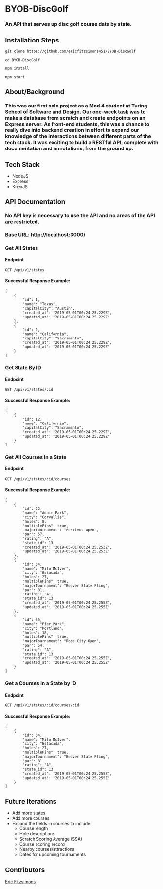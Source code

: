 # BYOB-DiscGolf
### An API that serves up disc golf course data by state.

## Installation Steps
```git clone https://github.com/ericfitzsimons451/BYOB-DiscGolf```

```cd BYOB-DiscGolf```

```npm install```

```npm start```

## About/Background
### This was our first solo project as a Mod 4 student at Turing School of Software and Design.  Our one-week task was to make a database from scratch and create endpoints on an Express server.  As front-end students, this was a chance to really dive into backend creation in effort to expand our knowledge of the interactions between different parts of the tech stack.  It was exciting to build a RESTful API, complete with documentation and annotations, from the ground up.

## Tech Stack
- NodeJS
- Express
- KnexJS

## API Documentation

### No API key is necessary to use the API and no areas of the API are restricted.
### Base URL: http://localhost:3000/

### Get All States
#### Endpoint
```GET /api/v1/states```

#### Successful Response Example:
```
[
    {
        "id": 1,
        "name": "Texas",
        "capitalCity": "Austin",
        "created_at": "2019-05-01T00:24:25.229Z",
        "updated_at": "2019-05-01T00:24:25.229Z"
    },
    {
        "id": 2,
        "name": "California",
        "capitalCity": "Sacramento",
        "created_at": "2019-05-01T00:24:25.229Z",
        "updated_at": "2019-05-01T00:24:25.229Z"
    }
]
```

### Get State By ID
#### Endpoint
```GET /api/v1/states/:id```

#### Successful Response Example:
```
[
    {
        "id": 12,
        "name": "California",
        "capitalCity": "Sacramento",
        "created_at": "2019-05-01T00:24:25.229Z",
        "updated_at": "2019-05-01T00:24:25.229Z"
    }
]
```

### Get All Courses in a State
#### Endpoint
```GET /api/v1/states/:id/courses```

#### Successful Response Example:
```
[
    {
        "id": 33,
        "name": "Adair Park",
        "city": "Corvallis",
        "holes": 8,
        "multiplePins": true,
        "majorTournament": "Festivus Open",
        "par": 57,
        "rating": "A",
        "state_id": 13,
        "created_at": "2019-05-01T00:24:25.253Z",
        "updated_at": "2019-05-01T00:24:25.253Z"
    },
    {
        "id": 34,
        "name": "Milo McIver",
        "city": "Estacada",
        "holes": 27,
        "multiplePins": true,
        "majorTournament": "Beaver State Fling",
        "par": 81,
        "rating": "A",
        "state_id": 13,
        "created_at": "2019-05-01T00:24:25.255Z",
        "updated_at": "2019-05-01T00:24:25.255Z"
    },
    {
        "id": 35,
        "name": "Pier Park",
        "city": "Portland",
        "holes": 18,
        "multiplePins": true,
        "majorTournament": "Rose City Open",
        "par": 54,
        "rating": "A",
        "state_id": 13,
        "created_at": "2019-05-01T00:24:25.255Z",
        "updated_at": "2019-05-01T00:24:25.255Z"
    }
]
```

### Get a Courses in a State by ID
#### Endpoint
```GET /api/v1/states/:id/courses/:id```

#### Successful Response Example:
```
[
    {
        "id": 34,
        "name": "Milo McIver",
        "city": "Estacada",
        "holes": 27,
        "multiplePins": true,
        "majorTournament": "Beaver State Fling",
        "par": 81,
        "rating": "A",
        "state_id": 13,
        "created_at": "2019-05-01T00:24:25.255Z",
        "updated_at": "2019-05-01T00:24:25.255Z"
    }
]
```

## Future Iterations
- Add more states
- Add more courses
- Expand the fields in courses to include:
  - Course length
  - Hole descriptions
  - Scratch Scoring Average (SSA)
  - Course scoring record
  - Nearby courses/attractions
  - Dates for upcoming tournaments


## Contributors
[Eric Fitzsimons](https://github.com/ericfitzsimons451)
